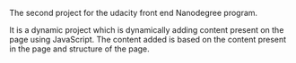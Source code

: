 The second project for the udacity front end Nanodegree program.

It is a dynamic project which is dynamically adding content present on the page using JavaScript. The content added is based on the content present in the page and structure of the page.
